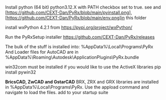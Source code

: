 Install python (64 bit) python3.12.X with PATH checkbox set to true.
see and [https://github.com/CEXT-Dan/PyRx/blob/main/pyinstall.png], [https://github.com/CEXT-Dan/PyRx/blob/main/env.png]in this folder

install wxPython 4.2.1 from https://pypi.org/project/wxPython/

Run the PyRxSetup installer https://github.com/CEXT-Dan/PyRx/releases

The bulk of the stuff is installed into:
%AppData%\Local\Programs\PyRx
And
Loader files for AutoCAD are in %AppData%\Roaming\Autodesk\ApplicationPlugins\PyRx.bundle

win32com must be installed if you would like to use the ActiveX libraries
pip install pywin32

****BricsCAD, ZwCAD and GstarCAD****
BRX, ZRX and GRX libraries are installed in %AppData%\Local\Programs\PyRx. Use the appload command and navigate to load the files. 
add to your startup suite
